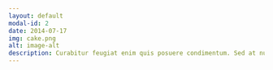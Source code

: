 ```yaml
---
layout: default
modal-id: 2
date: 2014-07-17
img: cake.png
alt: image-alt
description: Curabitur feugiat enim quis posuere condimentum. Sed at nunc molestie, faucibus leo sed, scelerisque erat. Vivamus eget libero pretium, egestas ex eget, rhoncus neque. Duis odio ipsum, rutrum at erat id, posuere finibus leo. Sed tristique leo id sapien blandit facilisis. Fusce turpis mi, rhoncus sit amet imperdiet at, posuere vitae sapien. Mauris neque ex, consectetur id metus ullamcorper, efficitur consequat nunc. Sed molestie ultrices turpis ac vehicula. Cras auctor, mauris sed faucibus auctor, tellus nisi tempor risus, a commodo purus nunc id tellus. Donec rutrum magna et ante feugiat convallis. Donec convallis nec nisl in laoreet. Integer ut enim vel quam venenatis suscipit. Pellentesque lacinia condimentum lectus eget lacinia. Interdum et malesuada fames ac ante ipsum primis in faucibus. In nec rhoncus quam.
---
```


